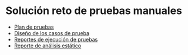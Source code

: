 # Solución reto de pruebas manuales

- [Plan de pruebas](./test_plan.md)
- [Diseño de los casos de prueba](./features/)
- [Reportes de ejecución de pruebas](./tests-excecution/)
- [Reporte de análisis estático](./static_analisis.pdf)
